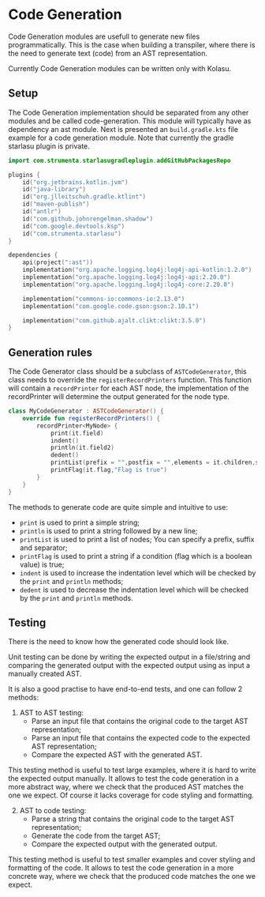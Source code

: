 # Code Generation

Code Generation modules are usefull to generate new files programmatically. This is the case when building a transpiler, where there is the need to generate text (code) from an AST representation.

Currently Code Generation modules can be written only with Kolasu.

## Setup 

The Code Generation implementation should be separated from any other modules and be called code-generation. This module will typically have as dependency an ast module. Next is presented an `build.gradle.kts` file example for a code generation module.
Note that currently the gradle starlasu plugin is private.
``` kotlin
import com.strumenta.starlasugradleplugin.addGitHubPackagesRepo

plugins {
    id("org.jetbrains.kotlin.jvm")
    id("java-library")
    id("org.jlleitschuh.gradle.ktlint")
    id("maven-publish")
    id("antlr")
    id("com.github.johnrengelman.shadow")
    id("com.google.devtools.ksp")
    id("com.strumenta.starlasu")
}

dependencies {
    api(project(":ast"))
    implementation("org.apache.logging.log4j:log4j-api-kotlin:1.2.0")
    implementation("org.apache.logging.log4j:log4j-api:2.20.0")
    implementation("org.apache.logging.log4j:log4j-core:2.20.0")

    implementation("commons-io:commons-io:2.13.0")
    implementation("com.google.code.gson:gson:2.10.1")

    implementation("com.github.ajalt.clikt:clikt:3.5.0")
}

```

## Generation rules

The Code Generator class should be a subclass of `ASTCodeGenerator`, this class needs to override the `registerRecordPrinters` function. This function will contain a `recordPrinter` for each AST node, the implementation of the recordPrinter will determine the output generated for the node type.

``` kotlin
class MyCodeGenerator : ASTCodeGenerator() {
    override fun registerRecordPrinters() {
        recordPrinter<MyNode> { 
            print(it.field)
            indent()
            println(it.field2)
            dedent()
            printList(prefix = "",postfix = "",elements = it.children,separator = "\n")
            printFlag(it.flag,"Flag is true")
        }
    }
}
``` 

The methods to generate code are quite simple and intuitive to use:
- `print` is used to print a simple string;
- `println` is used to print a string followed by a new line;
- `printList` is used to print a list of nodes; You can specify a prefix, suffix and separator;
- `printFlag` is used to print a string if a condition (flag which is a boolean value) is true;
- `indent` is used to increase the indentation level which will be checked by the `print` and `println` methods; 
- `dedent` is used to decrease the indentation level which will be checked by the `print` and `println` methods.

## Testing

There is the need to know how the generated code should look like. 

Unit testing can be done by writing the expected output in a file/string and comparing the generated output with the expected output using as input a manually created AST.

It is also a good practise to have end-to-end tests, and one can follow 2 methods:

1. AST to AST testing:
   - Parse an input file that contains the original code to the target AST representation;
   - Parse an input file that contains the expected code to the expected AST representation;
   - Compare the expected AST with the generated AST.

This testing method is useful to test large examples, where it is hard to write the expected output manually. It allows to test the code generation in a more abstract way, where we check that the produced AST matches the one we expect. Of course it lacks coverage for code styling and formatting.

2. AST to code testing:
   - Parse a string that contains the original code to the target AST representation;
   - Generate the code from the target AST;
   - Compare the expected output with the generated output.

This testing method is useful to test smaller examples and cover styling and formatting of the code. It allows to test the code generation in a more concrete way, where we check that the produced code matches the one we expect.
